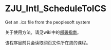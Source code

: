 # ZJU_Intl_ScheduleToICS
Get an .ics file from the peoplesoft system

关于使用方法，请见wiki中的[部署指南](https://github.com/Phemon/ZJU_Intl_ScheduleToICS/wiki/%E9%83%A8%E7%BD%B2%E6%8C%87%E5%8D%97)。

该程序目前只会读取网页文件所在周的课程。
